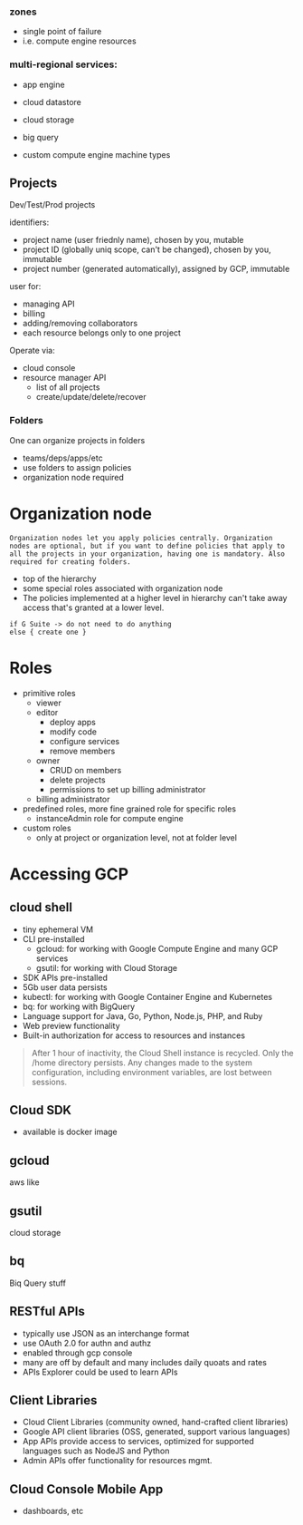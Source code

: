 ### zones
- single point of failure
- i.e. compute engine resources

### multi-regional services:
- app engine
- cloud datastore
- cloud storage
- big query

- custom compute engine machine types

## Projects

Dev/Test/Prod projects

identifiers:
- project name (user friednly name), chosen by you, mutable
- project ID (globally uniq scope, can't be changed), chosen by you, immutable
- project number (generated automatically), assigned by GCP, immutable

user for:
- managing API
- billing
- adding/removing collaborators
- each resource belongs only to one project

Operate via:
- cloud console
- resource manager API
    - list of all projects
    - create/update/delete/recover

### Folders

One can organize projects in folders
- teams/deps/apps/etc
- use folders to assign policies
- organization node required

# Organization node

```
Organization nodes let you apply policies centrally. Organization nodes are optional, but if you want to define policies that apply to all the projects in your organization, having one is mandatory. Also required for creating folders.
```

- top of the hierarchy
- some special roles associated with organization node
- The policies implemented at a higher level in hierarchy can't take away access that's granted at a lower level.
```
if G Suite -> do not need to do anything
else { create one }
```

# Roles

- primitive roles
    - viewer
    - editor
        - deploy apps
        - modify code
        - configure services
        - remove members
    - owner
        - CRUD on members
        - delete projects
        - permissions to set up billing administrator
    - billing administrator
- predefined roles, more fine grained role for specific roles
    - instanceAdmin role for compute engine
- custom roles
    - only at project or organization level, not at folder level

# Accessing GCP

## cloud shell

- tiny ephemeral VM
- CLI pre-installed
    * gcloud: for working with Google Compute Engine and many GCP services
    * gsutil: for working with Cloud Storage
- SDK APIs pre-installed
- 5Gb user data persists
- kubectl: for working with Google Container Engine and Kubernetes
- bq: for working with BigQuery
- Language support for Java, Go, Python, Node.js, PHP, and Ruby
- Web preview functionality
- Built-in authorization for access to resources and instances

> After 1 hour of inactivity, the Cloud Shell instance is recycled. Only the /home directory persists. Any changes made to the system configuration, including environment variables, are lost between sessions.

## Cloud SDK

- available is docker image

## gcloud

aws like

## gsutil

cloud storage

## bq

Biq Query stuff

## RESTful APIs

- typically use JSON as an interchange format
- use OAuth 2.0 for authn and authz
- enabled through gcp console
- many are off by default and many includes daily quoats and rates
- APIs Explorer could be used to learn APIs

## Client Libraries

- Cloud Client Libraries (community owned, hand-crafted client libraries)
- Google API client libraries (OSS, generated, support various languages)
- App APIs provide access to services, optimized for supported languages such as NodeJS and Python
- Admin APIs offer functionality for resources mgmt.

## Cloud Console Mobile App

- dashboards, etc
